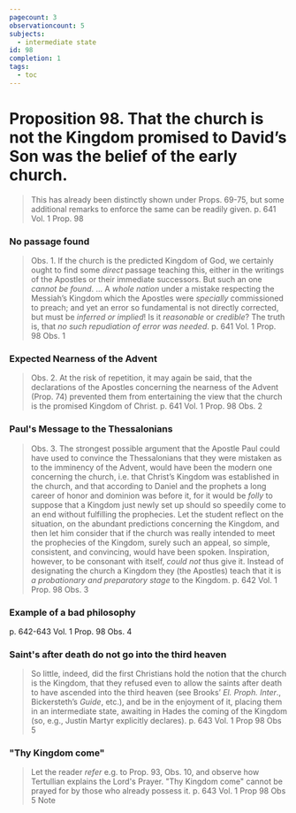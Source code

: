 ```yaml
---
pagecount: 3
observationcount: 5
subjects:
  - intermediate state
id: 98
completion: 1
tags:
  - toc
---
```

# Proposition 98. That the church is not the Kingdom promised to David’s Son was the belief of the early church.

>This has already been distinctly shown under Props. 69-75, but some additional remarks to enforce the same can be readily given.
>p. 641 Vol. 1 Prop. 98
### No passage found
>Obs. 1. If the church is the predicted Kingdom of God, we certainly ought to find some *direct* passage teaching this, either in the writings of the Apostles or their immediate successors. But such an one *cannot be found*.
>...
>A *whole nation* under a mistake respecting the Messiah’s Kingdom which the Apostles were *specially* commissioned to preach; and yet an error so fundamental is not directly corrected, but must be *inferred or implied*! Is it *reasonable* or *credible*? The truth is, that *no such repudiation of error was needed*.
>p. 641 Vol. 1 Prop. 98 Obs. 1
### Expected Nearness of the Advent
>Obs. 2. At the risk of repetition, it may again be said, that the declarations of the Apostles concerning the nearness of the Advent (Prop. 74) prevented them from entertaining the view that the church is the promised Kingdom of Christ.
>p. 641 Vol. 1 Prop. 98 Obs. 2
### Paul's Message to the Thessalonians
>Obs. 3. The strongest possible argument that the Apostle Paul could have used to convince the Thessalonians that they were mistaken as to the imminency of the Advent, would have been the modern one concerning the church, i.e. that Christ’s Kingdom was established in the church, and that according to Daniel and the prophets a long career of honor and dominion was before it, for it would be *folly* to suppose that a Kingdom just newly set up should so speedily come to an end without fulfilling the prophecies. Let the student reflect on the situation, on the abundant predictions concerning the Kingdom, and then let him consider that if the church was really intended to meet the prophecies of the Kingdom, surely such an appeal, so simple, consistent, and convincing, would have been spoken. Inspiration, however, to be consonant with itself, *could not* thus give it. Instead of designating the church a Kingdom they (the Apostles) teach that it is *a probationary and preparatory stage* to the Kingdom.
>p. 642 Vol. 1 Prop. 98 Obs. 3
### Example of a bad philosophy
p. 642-643 Vol. 1 Prop. 98 Obs. 4
### Saint's after death do not go into the third heaven
>So little, indeed, did the first Christians hold the notion that the church is the Kingdom, that they refused even to allow the saints after death to have ascended into the third heaven (see Brooks’ *El. Proph. Inter*., Bickersteth’s *Guide*, etc.), and be in the enjoyment of it, placing them in an intermediate state, awaiting in Hades the coming of the Kingdom (so, e.g., Justin Martyr explicitly declares).
>p. 643 Vol. 1 Prop 98 Obs 5
### "Thy Kingdom come"
>Let the reader *refer* e.g. to Prop. 93, Obs. 10, and observe how Tertullian explains the Lord's Prayer.  "Thy Kingdom come" cannot be prayed for by those who already possess it.
>p. 643 Vol. 1 Prop 98 Obs 5 Note

